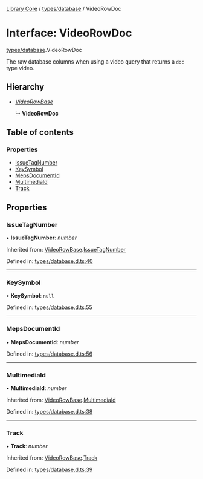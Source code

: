 [Library Core](../README.md) / [types/database](../modules/types_database.md) / VideoRowDoc

# Interface: VideoRowDoc

[types/database](../modules/types_database.md).VideoRowDoc

The raw database columns when using a video query that returns a `doc` type video.

## Hierarchy

- [*VideoRowBase*](types_database.videorowbase.md)

  ↳ **VideoRowDoc**

## Table of contents

### Properties

- [IssueTagNumber](types_database.videorowdoc.md#issuetagnumber)
- [KeySymbol](types_database.videorowdoc.md#keysymbol)
- [MepsDocumentId](types_database.videorowdoc.md#mepsdocumentid)
- [MultimediaId](types_database.videorowdoc.md#multimediaid)
- [Track](types_database.videorowdoc.md#track)

## Properties

### IssueTagNumber

• **IssueTagNumber**: *number*

Inherited from: [VideoRowBase](types_database.videorowbase.md).[IssueTagNumber](types_database.videorowbase.md#issuetagnumber)

Defined in: [types/database.d.ts:40](https://github.com/BenShelton/library-api/blob/master/packages/core/types/database.d.ts#L40)

___

### KeySymbol

• **KeySymbol**: ``null``

Defined in: [types/database.d.ts:55](https://github.com/BenShelton/library-api/blob/master/packages/core/types/database.d.ts#L55)

___

### MepsDocumentId

• **MepsDocumentId**: *number*

Defined in: [types/database.d.ts:56](https://github.com/BenShelton/library-api/blob/master/packages/core/types/database.d.ts#L56)

___

### MultimediaId

• **MultimediaId**: *number*

Inherited from: [VideoRowBase](types_database.videorowbase.md).[MultimediaId](types_database.videorowbase.md#multimediaid)

Defined in: [types/database.d.ts:38](https://github.com/BenShelton/library-api/blob/master/packages/core/types/database.d.ts#L38)

___

### Track

• **Track**: *number*

Inherited from: [VideoRowBase](types_database.videorowbase.md).[Track](types_database.videorowbase.md#track)

Defined in: [types/database.d.ts:39](https://github.com/BenShelton/library-api/blob/master/packages/core/types/database.d.ts#L39)
